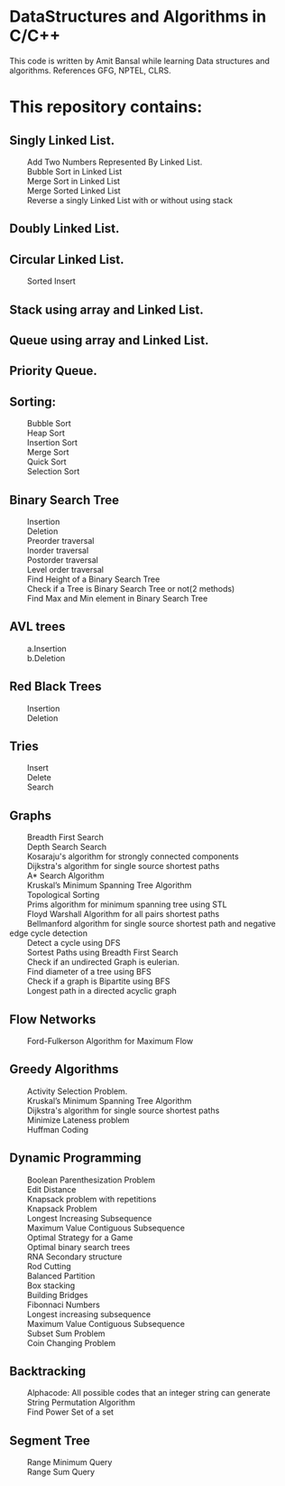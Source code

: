 # DataStructures and Algorithms in C/C++

This code is written by Amit Bansal while learning Data structures and algorithms.
References GFG, NPTEL, CLRS.

This repository contains:
=========================

Singly Linked List.
----------------
&nbsp;&nbsp;&nbsp;&nbsp;&nbsp;&nbsp;&nbsp;&nbsp;Add Two Numbers Represented By Linked List.<br />
&nbsp;&nbsp;&nbsp;&nbsp;&nbsp;&nbsp;&nbsp;&nbsp;Bubble Sort in Linked List<br />
&nbsp;&nbsp;&nbsp;&nbsp;&nbsp;&nbsp;&nbsp;&nbsp;Merge Sort in Linked List<br />
&nbsp;&nbsp;&nbsp;&nbsp;&nbsp;&nbsp;&nbsp;&nbsp;Merge Sorted Linked List<br />
&nbsp;&nbsp;&nbsp;&nbsp;&nbsp;&nbsp;&nbsp;&nbsp;Reverse a singly Linked List with or without using stack<br />

Doubly Linked List.
----------------

Circular Linked List.
----------------
&nbsp;&nbsp;&nbsp;&nbsp;&nbsp;&nbsp;&nbsp;&nbsp;Sorted Insert<br />

Stack using array and Linked List.
--------------------------------

Queue using array and Linked List.
----------------------------------------

Priority Queue.
----------------

Sorting:
--------
&nbsp;&nbsp;&nbsp;&nbsp;&nbsp;&nbsp;&nbsp;&nbsp;Bubble Sort<br />
&nbsp;&nbsp;&nbsp;&nbsp;&nbsp;&nbsp;&nbsp;&nbsp;Heap Sort<br />
&nbsp;&nbsp;&nbsp;&nbsp;&nbsp;&nbsp;&nbsp;&nbsp;Insertion Sort<br />
&nbsp;&nbsp;&nbsp;&nbsp;&nbsp;&nbsp;&nbsp;&nbsp;Merge Sort<br />
&nbsp;&nbsp;&nbsp;&nbsp;&nbsp;&nbsp;&nbsp;&nbsp;Quick Sort<br />
&nbsp;&nbsp;&nbsp;&nbsp;&nbsp;&nbsp;&nbsp;&nbsp;Selection Sort<br />

Binary Search Tree
----------------
&nbsp;&nbsp;&nbsp;&nbsp;&nbsp;&nbsp;&nbsp;&nbsp;Insertion<br />
&nbsp;&nbsp;&nbsp;&nbsp;&nbsp;&nbsp;&nbsp;&nbsp;Deletion<br />
&nbsp;&nbsp;&nbsp;&nbsp;&nbsp;&nbsp;&nbsp;&nbsp;Preorder traversal<br />
&nbsp;&nbsp;&nbsp;&nbsp;&nbsp;&nbsp;&nbsp;&nbsp;Inorder traversal<br />
&nbsp;&nbsp;&nbsp;&nbsp;&nbsp;&nbsp;&nbsp;&nbsp;Postorder traversal<br />
&nbsp;&nbsp;&nbsp;&nbsp;&nbsp;&nbsp;&nbsp;&nbsp;Level order traversal<br />
&nbsp;&nbsp;&nbsp;&nbsp;&nbsp;&nbsp;&nbsp;&nbsp;Find Height of a Binary Search Tree<br />
&nbsp;&nbsp;&nbsp;&nbsp;&nbsp;&nbsp;&nbsp;&nbsp;Check if a Tree is Binary Search Tree or not(2 methods)<br />
&nbsp;&nbsp;&nbsp;&nbsp;&nbsp;&nbsp;&nbsp;&nbsp;Find Max and Min element in Binary Search Tree<br />

AVL trees
--------
&nbsp;&nbsp;&nbsp;&nbsp;&nbsp;&nbsp;&nbsp;&nbsp;a.Insertion<br />
&nbsp;&nbsp;&nbsp;&nbsp;&nbsp;&nbsp;&nbsp;&nbsp;b.Deletion<br />

Red Black Trees
--------
&nbsp;&nbsp;&nbsp;&nbsp;&nbsp;&nbsp;&nbsp;&nbsp;Insertion<br />
&nbsp;&nbsp;&nbsp;&nbsp;&nbsp;&nbsp;&nbsp;&nbsp;Deletion<br />

Tries
--------
&nbsp;&nbsp;&nbsp;&nbsp;&nbsp;&nbsp;&nbsp;&nbsp;Insert<br />
&nbsp;&nbsp;&nbsp;&nbsp;&nbsp;&nbsp;&nbsp;&nbsp;Delete<br />
&nbsp;&nbsp;&nbsp;&nbsp;&nbsp;&nbsp;&nbsp;&nbsp;Search<br />

Graphs
--------
&nbsp;&nbsp;&nbsp;&nbsp;&nbsp;&nbsp;&nbsp;&nbsp;Breadth First Search<br />
&nbsp;&nbsp;&nbsp;&nbsp;&nbsp;&nbsp;&nbsp;&nbsp;Depth Search Search<br />
&nbsp;&nbsp;&nbsp;&nbsp;&nbsp;&nbsp;&nbsp;&nbsp;Kosaraju's algorithm for strongly connected components<br />
&nbsp;&nbsp;&nbsp;&nbsp;&nbsp;&nbsp;&nbsp;&nbsp;Dijkstra's algorithm for single source shortest paths<br />
&nbsp;&nbsp;&nbsp;&nbsp;&nbsp;&nbsp;&nbsp;&nbsp;A* Search Algorithm <br />
&nbsp;&nbsp;&nbsp;&nbsp;&nbsp;&nbsp;&nbsp;&nbsp;Kruskal’s Minimum Spanning Tree Algorithm<br />
&nbsp;&nbsp;&nbsp;&nbsp;&nbsp;&nbsp;&nbsp;&nbsp;Topological Sorting<br />
&nbsp;&nbsp;&nbsp;&nbsp;&nbsp;&nbsp;&nbsp;&nbsp;Prims algorithm for minimum spanning tree using STL<br />
&nbsp;&nbsp;&nbsp;&nbsp;&nbsp;&nbsp;&nbsp;&nbsp;Floyd Warshall Algorithm for all pairs shortest paths<br />
&nbsp;&nbsp;&nbsp;&nbsp;&nbsp;&nbsp;&nbsp;&nbsp;Bellmanford algorithm for single source shortest path and negative edge cycle detection<br />
&nbsp;&nbsp;&nbsp;&nbsp;&nbsp;&nbsp;&nbsp;&nbsp;Detect a cycle using DFS<br />
&nbsp;&nbsp;&nbsp;&nbsp;&nbsp;&nbsp;&nbsp;&nbsp;Sortest Paths using Breadth First Search<br />
&nbsp;&nbsp;&nbsp;&nbsp;&nbsp;&nbsp;&nbsp;&nbsp;Check if an undirected Graph is eulerian.<br />
&nbsp;&nbsp;&nbsp;&nbsp;&nbsp;&nbsp;&nbsp;&nbsp;Find diameter of a tree using BFS<br />
&nbsp;&nbsp;&nbsp;&nbsp;&nbsp;&nbsp;&nbsp;&nbsp;Check if a graph is Bipartite using BFS<br />
&nbsp;&nbsp;&nbsp;&nbsp;&nbsp;&nbsp;&nbsp;&nbsp;Longest path in a directed acyclic graph<br />

Flow Networks
------------
&nbsp;&nbsp;&nbsp;&nbsp;&nbsp;&nbsp;&nbsp;&nbsp;Ford-Fulkerson Algorithm for Maximum Flow<br />

Greedy Algorithms
----------------
&nbsp;&nbsp;&nbsp;&nbsp;&nbsp;&nbsp;&nbsp;&nbsp;Activity Selection Problem.<br />
&nbsp;&nbsp;&nbsp;&nbsp;&nbsp;&nbsp;&nbsp;&nbsp;Kruskal’s Minimum Spanning Tree Algorithm<br />
&nbsp;&nbsp;&nbsp;&nbsp;&nbsp;&nbsp;&nbsp;&nbsp;Dijkstra's algorithm for single source shortest paths<br />
&nbsp;&nbsp;&nbsp;&nbsp;&nbsp;&nbsp;&nbsp;&nbsp;Minimize Lateness problem<br />
&nbsp;&nbsp;&nbsp;&nbsp;&nbsp;&nbsp;&nbsp;&nbsp;Huffman Coding<br />

Dynamic Programming
----------------
&nbsp;&nbsp;&nbsp;&nbsp;&nbsp;&nbsp;&nbsp;&nbsp;Boolean Parenthesization Problem<br />
&nbsp;&nbsp;&nbsp;&nbsp;&nbsp;&nbsp;&nbsp;&nbsp;Edit Distance<br />
&nbsp;&nbsp;&nbsp;&nbsp;&nbsp;&nbsp;&nbsp;&nbsp;Knapsack problem with repetitions<br />
&nbsp;&nbsp;&nbsp;&nbsp;&nbsp;&nbsp;&nbsp;&nbsp;Knapsack Problem<br />
&nbsp;&nbsp;&nbsp;&nbsp;&nbsp;&nbsp;&nbsp;&nbsp;Longest Increasing Subsequence<br />
&nbsp;&nbsp;&nbsp;&nbsp;&nbsp;&nbsp;&nbsp;&nbsp;Maximum Value Contiguous Subsequence<br />
&nbsp;&nbsp;&nbsp;&nbsp;&nbsp;&nbsp;&nbsp;&nbsp;Optimal Strategy for a Game<br />
&nbsp;&nbsp;&nbsp;&nbsp;&nbsp;&nbsp;&nbsp;&nbsp;Optimal binary search trees<br />
&nbsp;&nbsp;&nbsp;&nbsp;&nbsp;&nbsp;&nbsp;&nbsp;RNA Secondary structure<br />
&nbsp;&nbsp;&nbsp;&nbsp;&nbsp;&nbsp;&nbsp;&nbsp;Rod Cutting<br />
&nbsp;&nbsp;&nbsp;&nbsp;&nbsp;&nbsp;&nbsp;&nbsp;Balanced Partition<br />
&nbsp;&nbsp;&nbsp;&nbsp;&nbsp;&nbsp;&nbsp;&nbsp;Box stacking<br />
&nbsp;&nbsp;&nbsp;&nbsp;&nbsp;&nbsp;&nbsp;&nbsp;Building Bridges<br />
&nbsp;&nbsp;&nbsp;&nbsp;&nbsp;&nbsp;&nbsp;&nbsp;Fibonnaci Numbers<br />
&nbsp;&nbsp;&nbsp;&nbsp;&nbsp;&nbsp;&nbsp;&nbsp;Longest increasing subsequence<br />
&nbsp;&nbsp;&nbsp;&nbsp;&nbsp;&nbsp;&nbsp;&nbsp;Maximum Value Contiguous Subsequence<br />
&nbsp;&nbsp;&nbsp;&nbsp;&nbsp;&nbsp;&nbsp;&nbsp;Subset Sum Problem<br />
&nbsp;&nbsp;&nbsp;&nbsp;&nbsp;&nbsp;&nbsp;&nbsp;Coin Changing Problem<br />


Backtracking
-------------
&nbsp;&nbsp;&nbsp;&nbsp;&nbsp;&nbsp;&nbsp;&nbsp;Alphacode: All possible codes that an integer string can generate<br />
&nbsp;&nbsp;&nbsp;&nbsp;&nbsp;&nbsp;&nbsp;&nbsp;String Permutation Algorithm<br />
&nbsp;&nbsp;&nbsp;&nbsp;&nbsp;&nbsp;&nbsp;&nbsp;Find Power Set of a set<br />

Segment Tree
-------------
&nbsp;&nbsp;&nbsp;&nbsp;&nbsp;&nbsp;&nbsp;&nbsp;Range Minimum Query<br />
&nbsp;&nbsp;&nbsp;&nbsp;&nbsp;&nbsp;&nbsp;&nbsp;Range Sum Query<br />

